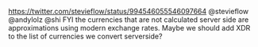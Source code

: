 https://twitter.com/stevieflow/status/994546055546097664 @stevieflow @andylolz @shi FYI the currencies that are not calculated server side are approximations using modern exchange rates. Maybe we should add XDR to the list of currencies we convert serverside?